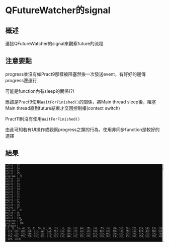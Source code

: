 # QFutureWatcher的signal

## 概述
連接QFutureWatcher的signal來觀察future的流程

## 注意要點

progress並沒有如Pract9那樣被阻塞然後一次發送event，有好好的邊傳progress邊運行

可能是function內有sleep的關係(?)

應該是Pract9使用`WaitForFinished()`的關係，將Main thread sleep後，阻塞Main thread直到future結束才交回控制權(context switch)

Pract11則沒有使用`WaitForFinished()`

由此可知若有UI操作或觀察progress之類的行為，使用非同步function是較好的選擇

## 結果

![img](https://github.com/c12121234/MyPractice/blob/master/pic/QThreadPract11_1.PNG)
